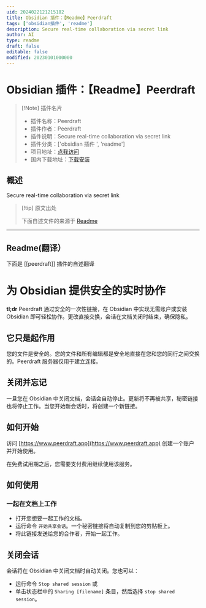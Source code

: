 ```yaml
---
uid: 2024022121215182
title: Obsidian 插件：【Readme】Peerdraft
tags: ['obsidian插件', 'readme']
description: Secure real-time collaboration via secret link
author: AI
type: readme
draft: false
editable: false
modified: 20230101000000
---
```


# Obsidian 插件：【Readme】Peerdraft

> [!Note] 插件名片
> - 插件名称：Peerdraft
> - 插件作者：Peerdraft
> - 插件说明：Secure real-time collaboration via secret link
> - 插件分类：['obsidian 插件 ', 'readme']
> - 项目地址：[点我访问](https://github.com/peerdraft/obsidian-plugin)
> - 国内下载地址：[下载安装](https://pkmer.cn/products/plugin/pluginMarket/?peerdraft)

## 概述

Secure real-time collaboration via secret link

> [!tip] 原文出处
>
>下面自述文件的来源于 [Readme](https://ghproxy.net/https://raw.githubusercontent.com/peerdraft/obsidian-plugin/main/README.md)

---

## Readme(翻译）

下面是 [[peerdraft]] 插件的自述翻译

# 为 Obsidian 提供安全的实时协作

**tl;dr** Peerdraft 通过安全的一次性链接，在 Obsidian 中实现无需账户或安装 Obsidian 即可轻松协作。更改直接交换，会话在文档关闭时结束，确保隐私。

## 它只是起作用

您的文件是安全的。您的文件和所有编辑都是安全地直接在您和您的同行之间交换的。Peerdraft 服务器仅用于建立连接。

## 关闭并忘记

一旦您在 Obsidian 中关闭文档，会话会自动停止。更新将不再被共享，秘密链接也将停止工作。当您开始新会话时，将创建一个新链接。

## 如何开始

访问 [https://www.peerdraft.app](https://www.peerdraft.app) 创建一个账户并开始使用。

在免费试用期之后，您需要支付费用继续使用该服务。

## 如何使用

### 一起在文档上工作

* 打开您想要一起工作的文档。
* 运行命令 `开始共享会话`。一个秘密链接将自动复制到您的剪贴板上。
* 将此链接发送给您的合作者，开始一起工作。

## 关闭会话

会话将在 Obsidian 中关闭文档时自动关闭。您也可以：

* 运行命令 `Stop shared session` 或
* 单击状态栏中的 `Sharing [filename]` 条目，然后选择 `stop shared session`。
